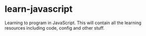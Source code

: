 # learn-javascript
Learning to program in JavaScript. This will contain all the learning resources including code, config and other stuff.
